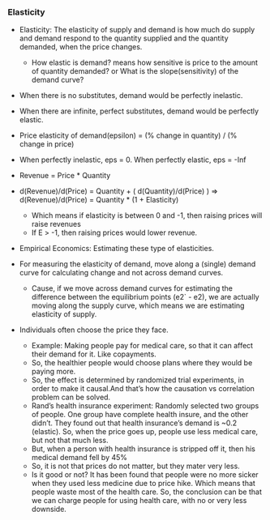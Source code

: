 ### Elasticity

- Elasticity: The elasticity of supply and demand is how much do supply and demand respond to the quantity supplied and the quantity demanded, when the price changes.
    - How elastic is demand? means how sensitive is price to the amount of quantity demanded? or What is the slope(sensitivity) of the demand curve?
- When there is no substitutes, demand would be perfectly inelastic.
- When there are infinite, perfect substitutes, demand would be perfectly elastic.
- Price elasticity of demand(epsilon) = (% change in quantity) / (% change in price)
- When perfectly inelastic, eps = 0. When perfectly elastic, eps = -Inf
- Revenue = Price * Quantity
- d(Revenue)/d(Price) = Quantity + ( d(Quantity)/d(Price) )  => d(Revenue)/d(Price) = Quantity * (1 + Elasticity)
    - Which means if elasticity is between 0 and -1, then raising prices will raise revenues
    - If E > -1, then raising prices would lower revenue.
- Empirical Economics: Estimating these type of elasticities.
- For measuring the elasticity of demand, move along a (single) demand curve for calculating change and not across demand curves.
    - Cause, if we move across demand curves for estimating the difference between the equilibrium points (e2` - e2), we are actually moving along the supply curve, which means we are estimating elasticity of supply.
- Individuals often choose the price they face.

    - Example: Making people pay for medical care, so that it can affect their demand for it. Like copayments.
    - So, the healthier people would choose plans where they would be paying more.
    - So, the effect is determined by randomized trial experiments, in order to make it causal.And that’s how the causation vs correlation problem can be solved.
    - Rand’s health insurance experiment: Randomly selected two groups of people. One group have complete health insure, and  the other didn’t. They found out that health insurance’s demand is ~0.2 (elastic). So, when the price goes up, people use less medical care, but not that much less.
    - But, when a person with health insurance is stripped off it, then his medical demand fell by 45%
    - So, it is not that prices do not matter, but they mater very less.
    - Is it good or not? It has been found that people were no more sicker when they used less medicine due to price hike. Which means that people waste most of the health care. So, the conclusion can be that we can charge people for using health care, with no or very less downside.
